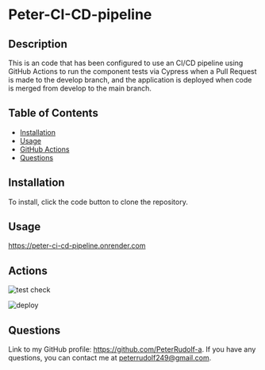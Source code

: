 # Peter-CI-CD-pipeline

## Description

This is an code that has been configured to use an CI/CD pipeline using GitHub Actions to run the component tests via Cypress when a Pull Request is made to the develop branch, and the application is deployed when code is merged from develop to the main branch.

## Table of Contents

- [Installation](#installation)
- [Usage](#usage)
- [GitHub Actions](#actions)
- [Questions](#questions)

## Installation

To install, click the code button to clone the repository.


## Usage
https://peter-ci-cd-pipeline.onrender.com

## Actions
![test check](https://github.com/user-attachments/assets/eca439dd-577a-41c8-a08b-ef9419218cee) 

![deploy](https://github.com/user-attachments/assets/ad86cec3-e824-4101-88c7-99a6e556f511) 


## Questions

Link to my GitHub profile: https://github.com/PeterRudolf-a. If you have any questions, you can contact me at peterrudolf249@gmail.com.
